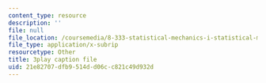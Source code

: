 ```yaml
---
content_type: resource
description: ''
file: null
file_location: /coursemedia/8-333-statistical-mechanics-i-statistical-mechanics-of-particles-fall-2013/21e82707dfb9514dd06cc821c49d932d_Y59FgktB4uQ.srt
file_type: application/x-subrip
resourcetype: Other
title: 3play caption file
uid: 21e82707-dfb9-514d-d06c-c821c49d932d
---
```

